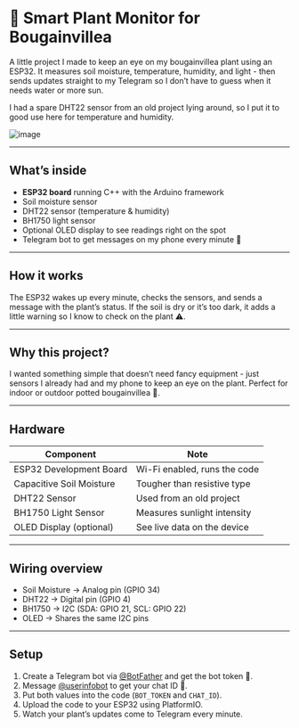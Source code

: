 # 🌿 Smart Plant Monitor for Bougainvillea

A little project I made to keep an eye on my bougainvillea plant using an ESP32. It measures soil moisture, temperature, humidity, and light - then sends updates straight to my Telegram so I don’t have to guess when it needs water or more sun.

I had a spare DHT22 sensor from an old project lying around, so I put it to good use here for temperature and humidity.

![image](https://github.com/user-attachments/assets/113c1655-f983-4e8a-8c2d-840eafc0dce7)

---

## What’s inside

- **ESP32 board** running C++ with the Arduino framework  
- Soil moisture sensor  
- DHT22 sensor (temperature & humidity)  
- BH1750 light sensor  
- Optional OLED display to see readings right on the spot  
- Telegram bot to get messages on my phone every minute 📲  

---

## How it works

The ESP32 wakes up every minute, checks the sensors, and sends a message with the plant’s status. If the soil is dry or it’s too dark, it adds a little warning so I know to check on the plant ⚠️.

---

## Why this project?

I wanted something simple that doesn’t need fancy equipment - just sensors I already had and my phone to keep an eye on the plant. Perfect for indoor or outdoor potted bougainvillea 🌸.

---

## Hardware

| Component                  | Note                         |
|---------------------------|------------------------------|
| ESP32 Development Board   | Wi-Fi enabled, runs the code  |
| Capacitive Soil Moisture   | Tougher than resistive type   |
| DHT22 Sensor              | Used from an old project      |
| BH1750 Light Sensor       | Measures sunlight intensity   |
| OLED Display (optional)   | See live data on the device   |

---

## Wiring overview

- Soil Moisture → Analog pin (GPIO 34)  
- DHT22 → Digital pin (GPIO 4)  
- BH1750 → I2C (SDA: GPIO 21, SCL: GPIO 22)  
- OLED → Shares the same I2C pins  

---

## Setup

1. Create a Telegram bot via [@BotFather](https://telegram.me/BotFather) and get the bot token 🎫.  
2. Message [@userinfobot](https://telegram.me/userinfobot) to get your chat ID 📩.  
3. Put both values into the code (`BOT_TOKEN` and `CHAT_ID`).  
4. Upload the code to your ESP32 using PlatformIO.  
5. Watch your plant’s updates come to Telegram every minute.


